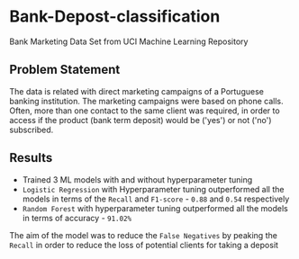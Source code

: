 # Bank-Depost-classification

Bank Marketing Data Set from UCI Machine Learning Repository

## Problem Statement
The data is related with direct marketing campaigns of a Portuguese banking institution. The marketing campaigns were based on phone calls. Often, more than one contact to the same client was required, in order to access if the product (bank term deposit) would be ('yes') or not ('no') subscribed. 

## Results
- Trained 3 ML models with and without hyperparameter tuning
- `Logistic Regression` with Hyperparameter tuning outperformed all the models in terms of the `Recall` and `F1-score` - `0.88` and `0.54` respectively
- `Random Forest` with hyperparameter tuning outperformed all the models in terms of accuracy - `91.02%`

The aim of the model was to reduce the `False Negatives`  by peaking the `Recall` in order to reduce the loss of potential clients for taking a deposit 
